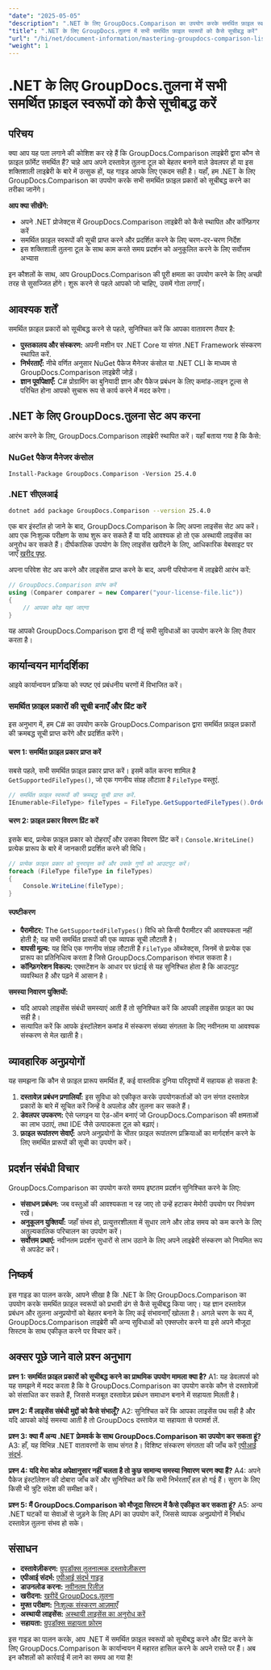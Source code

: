 ```yaml
---
"date": "2025-05-05"
"description": ".NET के लिए GroupDocs.Comparison का उपयोग करके समर्थित फ़ाइल स्वरूपों को सूचीबद्ध और प्रबंधित करना सीखें। डेवलपर्स के लिए चरण-दर-चरण मार्गदर्शिका।"
"title": ".NET के लिए GroupDocs.तुलना में सभी समर्थित फ़ाइल स्वरूपों को कैसे सूचीबद्ध करें"
"url": "/hi/net/document-information/mastering-groupdocs-comparison-list-supported-formats/"
"weight": 1
---
```


# .NET के लिए GroupDocs.तुलना में सभी समर्थित फ़ाइल स्वरूपों को कैसे सूचीबद्ध करें

## परिचय

क्या आप यह पता लगाने की कोशिश कर रहे हैं कि GroupDocs.Comparison लाइब्रेरी द्वारा कौन से फ़ाइल फ़ॉर्मेट समर्थित हैं? चाहे आप अपने दस्तावेज़ तुलना टूल को बेहतर बनाने वाले डेवलपर हों या इस शक्तिशाली लाइब्रेरी के बारे में उत्सुक हों, यह गाइड आपके लिए एकदम सही है। यहाँ, हम .NET के लिए GroupDocs.Comparison का उपयोग करके सभी समर्थित फ़ाइल प्रकारों को सूचीबद्ध करने का तरीका जानेंगे।

**आप क्या सीखेंगे:**

- अपने .NET प्रोजेक्ट्स में GroupDocs.Comparison लाइब्रेरी को कैसे स्थापित और कॉन्फ़िगर करें
- समर्थित फ़ाइल स्वरूपों की सूची प्राप्त करने और प्रदर्शित करने के लिए चरण-दर-चरण निर्देश
- इस शक्तिशाली तुलना टूल के साथ काम करते समय प्रदर्शन को अनुकूलित करने के लिए सर्वोत्तम अभ्यास

इन कौशलों के साथ, आप GroupDocs.Comparison की पूरी क्षमता का उपयोग करने के लिए अच्छी तरह से सुसज्जित होंगे। शुरू करने से पहले आपको जो चाहिए, उसमें गोता लगाएँ।

## आवश्यक शर्तें

समर्थित फ़ाइल प्रकारों को सूचीबद्ध करने से पहले, सुनिश्चित करें कि आपका वातावरण तैयार है:
- **पुस्तकालय और संस्करण:** अपनी मशीन पर .NET Core या संगत .NET Framework संस्करण स्थापित करें.
- **निर्भरताएँ:** नीचे वर्णित अनुसार NuGet पैकेज मैनेजर कंसोल या .NET CLI के माध्यम से GroupDocs.Comparison लाइब्रेरी जोड़ें।
- **ज्ञान पूर्वापेक्षाएँ:** C# प्रोग्रामिंग का बुनियादी ज्ञान और पैकेज प्रबंधन के लिए कमांड-लाइन टूल्स से परिचित होना आपको सुचारू रूप से कार्य करने में मदद करेगा।

## .NET के लिए GroupDocs.तुलना सेट अप करना

आरंभ करने के लिए, GroupDocs.Comparison लाइब्रेरी स्थापित करें। यहाँ बताया गया है कि कैसे:

### NuGet पैकेज मैनेजर कंसोल

```shell
Install-Package GroupDocs.Comparison -Version 25.4.0
```

### .NET सीएलआई

```bash
dotnet add package GroupDocs.Comparison --version 25.4.0
```

एक बार इंस्टॉल हो जाने के बाद, GroupDocs.Comparison के लिए अपना लाइसेंस सेट अप करें। आप एक निःशुल्क परीक्षण के साथ शुरू कर सकते हैं या यदि आवश्यक हो तो एक अस्थायी लाइसेंस का अनुरोध कर सकते हैं। दीर्घकालिक उपयोग के लिए लाइसेंस खरीदने के लिए, आधिकारिक वेबसाइट पर जाएँ [खरीद पृष्ठ](https://purchase.groupdocs.com/buy).

अपना परिवेश सेट अप करने और लाइसेंस प्राप्त करने के बाद, अपनी परियोजना में लाइब्रेरी आरंभ करें:

```csharp
// GroupDocs.Comparison प्रारंभ करें
using (Comparer comparer = new Comparer("your-license-file.lic"))
{
    // आपका कोड यहां जाएगा
}
```

यह आपको GroupDocs.Comparison द्वारा दी गई सभी सुविधाओं का उपयोग करने के लिए तैयार करता है।

## कार्यान्वयन मार्गदर्शिका

आइये कार्यान्वयन प्रक्रिया को स्पष्ट एवं प्रबंधनीय चरणों में विभाजित करें।

### समर्थित फ़ाइल प्रकारों की सूची बनाएँ और प्रिंट करें

इस अनुभाग में, हम C# का उपयोग करके GroupDocs.Comparison द्वारा समर्थित फ़ाइल प्रकारों की क्रमबद्ध सूची प्राप्त करेंगे और प्रदर्शित करेंगे।

#### चरण 1: समर्थित फ़ाइल प्रकार प्राप्त करें

सबसे पहले, सभी समर्थित फ़ाइल प्रकार प्राप्त करें। इसमें कॉल करना शामिल है `GetSupportedFileTypes()`, जो एक गणनीय संग्रह लौटाता है `FileType` वस्तुएं.

```csharp
// समर्थित फ़ाइल स्वरूपों की क्रमबद्ध सूची प्राप्त करें.
IEnumerable<FileType> fileTypes = FileType.GetSupportedFileTypes().OrderBy(fileType => fileType.Extension);
```

#### चरण 2: फ़ाइल प्रकार विवरण प्रिंट करें

इसके बाद, प्रत्येक फ़ाइल प्रकार को दोहराएँ और उसका विवरण प्रिंट करें। `Console.WriteLine()` प्रत्येक प्रारूप के बारे में जानकारी प्रदर्शित करने की विधि।

```csharp
// प्रत्येक फ़ाइल प्रकार को पुनरावृत्त करें और उसके गुणों को आउटपुट करें।
foreach (FileType fileType in fileTypes)
{
    Console.WriteLine(fileType);
}
```

#### स्पष्टीकरण

- **पैरामीटर:** The `GetSupportedFileTypes()` विधि को किसी पैरामीटर की आवश्यकता नहीं होती है; यह सभी समर्थित प्रारूपों की एक व्यापक सूची लौटाती है।
- **वापसी मूल्य:** यह विधि एक गणनीय संग्रह लौटाती है `FileType` ऑब्जेक्ट्स, जिनमें से प्रत्येक एक प्रारूप का प्रतिनिधित्व करता है जिसे GroupDocs.Comparison संभाल सकता है।
- **कॉन्फ़िगरेशन विकल्प:** एक्सटेंशन के आधार पर छंटाई से यह सुनिश्चित होता है कि आउटपुट व्यवस्थित है और पढ़ने में आसान है।

**समस्या निवारण युक्तियों:**
- यदि आपको लाइसेंस संबंधी समस्याएं आती हैं तो सुनिश्चित करें कि आपकी लाइसेंस फ़ाइल का पथ सही है।
- सत्यापित करें कि आपके इंस्टॉलेशन कमांड में संस्करण संख्या संगतता के लिए नवीनतम या आवश्यक संस्करण से मेल खाती है।

## व्यावहारिक अनुप्रयोगों

यह समझना कि कौन से फ़ाइल प्रारूप समर्थित हैं, कई वास्तविक दुनिया परिदृश्यों में सहायक हो सकता है:

1. **दस्तावेज़ प्रबंधन प्रणालियाँ:** इस सुविधा को एकीकृत करके उपयोगकर्ताओं को उन संगत दस्तावेज़ प्रकारों के बारे में सूचित करें जिन्हें वे अपलोड और तुलना कर सकते हैं।
2. **डेवलपर उपकरण:** ऐसे प्लगइन या ऐड-ऑन बनाएं जो GroupDocs.Comparison की क्षमताओं का लाभ उठाएं, तथा IDE जैसे उत्पादकता टूल को बढ़ाएं।
3. **फ़ाइल रूपांतरण सेवाएँ:** अपने अनुप्रयोगों के भीतर फ़ाइल रूपांतरण प्रक्रियाओं का मार्गदर्शन करने के लिए समर्थित प्रारूपों की सूची का उपयोग करें।

## प्रदर्शन संबंधी विचार

GroupDocs.Comparison का उपयोग करते समय इष्टतम प्रदर्शन सुनिश्चित करने के लिए:
- **संसाधन प्रबंधन:** जब वस्तुओं की आवश्यकता न रह जाए तो उन्हें हटाकर मेमोरी उपयोग पर नियंत्रण रखें।
- **अनुकूलन युक्तियाँ:** जहाँ संभव हो, प्रत्युत्तरशीलता में सुधार लाने और लोड समय को कम करने के लिए अतुल्यकालिक परिचालन का उपयोग करें।
- **सर्वोत्तम प्रथाएं:** नवीनतम प्रदर्शन सुधारों से लाभ उठाने के लिए अपने लाइब्रेरी संस्करण को नियमित रूप से अपडेट करें।

## निष्कर्ष

इस गाइड का पालन करके, आपने सीखा है कि .NET के लिए GroupDocs.Comparison का उपयोग करके समर्थित फ़ाइल स्वरूपों को प्रभावी ढंग से कैसे सूचीबद्ध किया जाए। यह ज्ञान दस्तावेज़ प्रबंधन और तुलना अनुप्रयोगों को बेहतर बनाने के लिए कई संभावनाएँ खोलता है। अगले चरण के रूप में, GroupDocs.Comparison लाइब्रेरी की अन्य सुविधाओं को एक्सप्लोर करने या इसे अपने मौजूदा सिस्टम के साथ एकीकृत करने पर विचार करें।

## अक्सर पूछे जाने वाले प्रश्न अनुभाग

**प्रश्न 1: समर्थित फ़ाइल प्रकारों को सूचीबद्ध करने का प्राथमिक उपयोग मामला क्या है?**
A1: यह डेवलपर्स को यह समझने में मदद करता है कि वे GroupDocs.Comparison का उपयोग करके कौन से दस्तावेज़ों को संसाधित कर सकते हैं, जिससे मजबूत दस्तावेज़ प्रबंधन समाधान बनाने में सहायता मिलती है।

**प्रश्न 2: मैं लाइसेंस संबंधी मुद्दों को कैसे संभालूँ?**
A2: सुनिश्चित करें कि आपका लाइसेंस पथ सही है और यदि आपको कोई समस्या आती है तो GroupDocs दस्तावेज़ या सहायता से परामर्श लें.

**प्रश्न 3: क्या मैं अन्य .NET फ्रेमवर्क के साथ GroupDocs.Comparison का उपयोग कर सकता हूं?**
A3: हाँ, यह विभिन्न .NET वातावरणों के साथ संगत है। विशिष्ट संस्करण संगतता की जाँच करें [एपीआई संदर्भ](https://reference.groupdocs.com/comparison/net/).

**प्रश्न 4: यदि मेरा कोड अपेक्षानुसार नहीं चलता है तो कुछ सामान्य समस्या निवारण चरण क्या हैं?**
A4: अपने पैकेज इंस्टॉलेशन की दोबारा जाँच करें और सुनिश्चित करें कि सभी निर्भरताएँ हल हो गई हैं। सुराग के लिए किसी भी त्रुटि संदेश की समीक्षा करें।

**प्रश्न 5: मैं GroupDocs.Comparison को मौजूदा सिस्टम में कैसे एकीकृत कर सकता हूं?**
A5: अन्य .NET घटकों या सेवाओं से जुड़ने के लिए API का उपयोग करें, जिससे व्यापक अनुप्रयोगों में निर्बाध दस्तावेज़ तुलना संभव हो सके।

## संसाधन

- **दस्तावेज़ीकरण:** [ग्रुपडॉक्स तुलनात्मक दस्तावेज़ीकरण](https://docs.groupdocs.com/comparison/net/)
- **एपीआई संदर्भ:** [एपीआई संदर्भ गाइड](https://reference.groupdocs.com/comparison/net/)
- **डाउनलोड करना:** [नवीनतम रिलीज़](https://releases.groupdocs.com/comparison/net/)
- **खरीदना:** [खरीदें GroupDocs.तुलना](https://purchase.groupdocs.com/buy)
- **मुफ्त परीक्षण:** [निःशुल्क संस्करण आज़माएँ](https://releases.groupdocs.com/comparison/net/)
- **अस्थायी लाइसेंस:** [अस्थायी लाइसेंस का अनुरोध करें](https://purchase.groupdocs.com/temporary-license/)
- **सहायता:** [ग्रुपडॉक्स सहायता फ़ोरम](https://forum.groupdocs.com/c/comparison/)

इस गाइड का पालन करके, आप .NET में समर्थित फ़ाइल स्वरूपों को सूचीबद्ध करने और प्रिंट करने के लिए GroupDocs.Comparison के कार्यान्वयन में महारत हासिल करने के अपने रास्ते पर हैं। अब इन कौशलों को कार्रवाई में लाने का समय आ गया है!